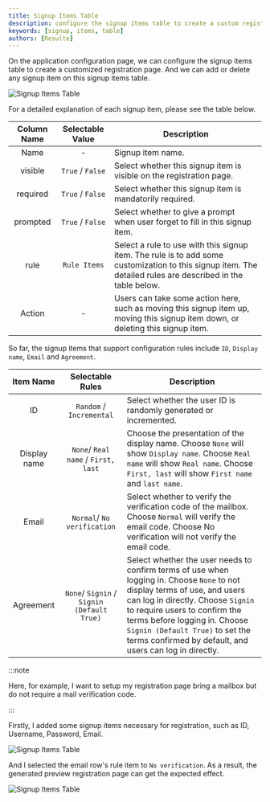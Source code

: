```yaml
---
title: Signup Items Table
description: configure the signup items table to create a custom registration page
keywords: [signup, items, table]
authors: [Resulte]
---
```


On the application configuration page, we can configure the signup items table to create a customized registration page. And we can add or delete any signup item on this signup items table.

![Signup Items Table](/img/application/signup-items-tabel/signup-items-table.png)

For a detailed explanation of each signup item, please see the table below.

| Column Name | Selectable Value | Description                                                                                                                                                 |
|:-----------:|:----------------:|-------------------------------------------------------------------------------------------------------------------------------------------------------------|
|    Name     |        -         | Signup item name.                                                                                                                                           |
|   visible   | `True` / `False` | Select whether this signup item is visible on the registration page.                                                                                        |
|  required   | `True` / `False` | Select whether this signup item is mandatorily required.                                                                                                    |
|  prompted   | `True` / `False` | Select whether to give a prompt when user forget to fill in this signup item.                                                                               |
|    rule     |  `Rule Items`   | Select a rule to use with this signup item. The rule is to add some customization to this signup item. The detailed rules are described in the table below. |
|   Action    |        -         | Users can take some action here, such as moving this signup item up, moving this signup item down, or deleting this signup item.                            |

So far, the signup items that support configuration rules include `ID`, `Display name`, `Email` and `Agreement`.

|  Item Name   |              Selectable Rules              | Description                                                                                                                                                                                                                                                                                                                    |
|:------------:|:------------------------------------------:|--------------------------------------------------------------------------------------------------------------------------------------------------------------------------------------------------------------------------------------------------------------------------------------------------------------------------------|
|      ID      |          `Random` / `Incremental`          | Select whether the user ID is randomly generated or incremented.                                                                                                                                                                                                                                                               |
| Display name |    `None`/ `Real name` / `First, last`     | Choose the presentation of the display name. Choose `None` will show `Display name`. Choose `Real name` will show `Real name`. Choose `First, last` will show `First name` and `last name`.                                                                                                                                    |
|    Email     |        `Normal`/ `No verification`         | Select whether to verify the verification code of the mailbox. Choose `Normal` will verify the email code. Choose No verification will not verify the email code.                                                                                                                                                              |
|  Agreement   | `None`/ `Signin` / `Signin (Default True)` | Select whether the user needs to confirm terms of use when logging in. Choose `None` to not display terms of use, and users can log in directly. Choose `Signin` to require users to confirm the terms before logging in. Choose `Signin (Default True)` to set the terms confirmed by default, and users can log in directly. |

:::note

Here, for example, I want to setup my registration page bring a mailbox but do not require a mail verification code.

:::

Firstly, I added some signup items necessary for registration, such as ID, Username, Password, Email.

![Signup Items Table](/img/application/signup-items-tabel/signup-items-table-demo-config.png)

And I selected the email row's rule item to `No verification`. As a result, the generated preview registration page can get the expected effect.

![Signup Items Table](/img/application/signup-items-tabel/signup-items-table-demo-page.png)
